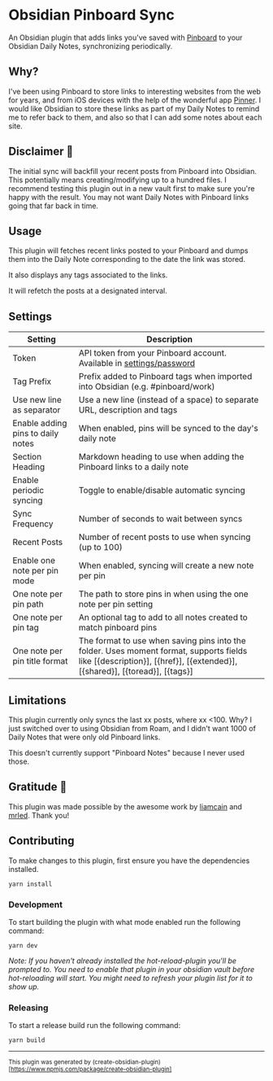 # Obsidian Pinboard Sync

An Obsidian plugin that adds links you've saved with [Pinboard](http://Pinboard.in) to your Obsidian Daily Notes, synchronizing periodically.

## Why?

I've been using Pinboard to store links to interesting websites from the web for years, and from iOS devices with the help of the wonderful app [Pinner](http://pinnerapp.net).  I would like Obsidian to store these links as part of my Daily Notes to remind me to refer back to them, and also so that I can add some notes about each site.

## Disclaimer 🚨

The initial sync will backfill your recent posts from Pinboard into Obsidian. This potentially means creating/modifying up to a hundred files. I recommend testing this plugin out in a new vault first to make sure you're happy with the result.  You may not want Daily Notes with Pinboard links going that far back in time.

## Usage

This plugin will fetches recent links posted to your Pinboard and dumps them into the Daily Note corresponding to the date the link was stored.

It also displays any tags associated to the links.

It will refetch the posts at a designated interval.

## Settings

| Setting | Description |
|---------|-------------|
| Token | API token from your Pinboard account. Available in [settings/password](https://pinboard.in/settings/password) |
| Tag Prefix | Prefix added to Pinboard tags when imported into Obsidian (e.g. #pinboard/work) |
| Use new line as separator | Use a new line (instead of a space) to separate URL, description and tags |
| Enable adding pins to daily notes | When enabled, pins will be synced to the day's daily note |
| Section Heading | Markdown heading to use when adding the Pinboard links to a daily note |
| Enable periodic syncing | Toggle to enable/disable automatic syncing |
| Sync Frequency | Number of seconds to wait between syncs |
| Recent Posts | Number of recent posts to use when syncing (up to 100) |
| Enable one note per pin mode | When enabled, syncing will create a new note per pin |
| One note per pin path | The path to store pins in when using the one note per pin setting |
| One note per pin tag | An optional tag to add to all notes created to match pinboard pins |
| One note per pin title format | The format to use when saving pins into the folder. Uses moment format, supports fields like [{description}], [{href}], [{extended}], [{shared}], [{toread}], [{tags}] |

## Limitations

This plugin currently only syncs the last xx posts, where xx <100.  Why?  I just switched over to using Obsidian from Roam, and I didn't want 1000 of Daily Notes that were only old Pinboard links.

This doesn't currently support "Pinboard Notes" because I never used those.

## Gratitude 🙏

This plugin was made possible by the awesome work by [liamcain](https://github.com/liamcain/obsidian-things-logbook) and [mrled](https://github.com/mrled/pinboardtool).  Thank you!


## Contributing

To make changes to this plugin, first ensure you have the dependencies installed.

```
yarn install
```

### Development

To start building the plugin with what mode enabled run the following command:

```
yarn dev
```

_Note: If you haven't already installed the hot-reload-plugin you'll be prompted to. You need to enable that plugin in your obsidian vault before hot-reloading will start. You might need to refresh your plugin list for it to show up._

### Releasing

To start a release build run the following command:

```
yarn build
```

---

<sub>This plugin was generated by (create-obsidian-plugin)[https://www.npmjs.com/package/create-obsidian-plugin]</sub>
